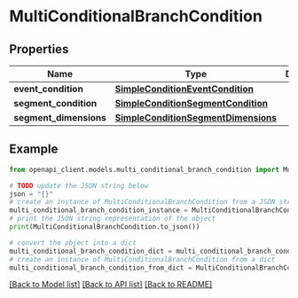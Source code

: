 # MultiConditionalBranchCondition


## Properties

Name | Type | Description | Notes
------------ | ------------- | ------------- | -------------
**event_condition** | [**SimpleConditionEventCondition**](SimpleConditionEventCondition.md) |  | [optional] 
**segment_condition** | [**SimpleConditionSegmentCondition**](SimpleConditionSegmentCondition.md) |  | [optional] 
**segment_dimensions** | [**SimpleConditionSegmentDimensions**](SimpleConditionSegmentDimensions.md) |  | [optional] 

## Example

```python
from openapi_client.models.multi_conditional_branch_condition import MultiConditionalBranchCondition

# TODO update the JSON string below
json = "{}"
# create an instance of MultiConditionalBranchCondition from a JSON string
multi_conditional_branch_condition_instance = MultiConditionalBranchCondition.from_json(json)
# print the JSON string representation of the object
print(MultiConditionalBranchCondition.to_json())

# convert the object into a dict
multi_conditional_branch_condition_dict = multi_conditional_branch_condition_instance.to_dict()
# create an instance of MultiConditionalBranchCondition from a dict
multi_conditional_branch_condition_from_dict = MultiConditionalBranchCondition.from_dict(multi_conditional_branch_condition_dict)
```
[[Back to Model list]](../README.md#documentation-for-models) [[Back to API list]](../README.md#documentation-for-api-endpoints) [[Back to README]](../README.md)


